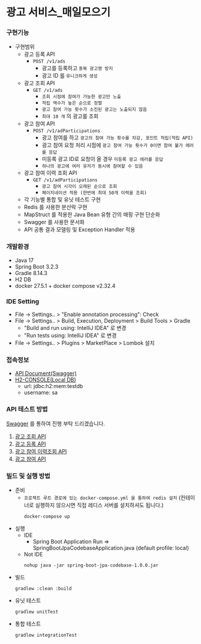 # 광고 서비스_매일모으기 

### 구현기능
- 구현범위
  - 광고 등록 API
    - `POST /v1/ads`
      - 광고를 등록하고 `중복 광고명 방지`
      - 광고 ID 를 `유니크하게 생성`
  - 광고 조회 API
    - `GET /v1/ads`
      - `조회 시점에 참여가 가능한 광고만 노출`
      - `적립 액수가 높은 순으로 정렬`
      - `광고 참여 가능 횟수가 소진된 광고는 노출되지 않음`
      - `최대 10 개` 의 광고를 조회
  - 광고 참여 API
    - `POST /v1/adParticipations`
      - 광고 참여를 하고 `광고의 참여 가능 횟수를 차감, 포인트 적립(적립 API)`
      - 광고 참여 요청 처리 시점에 `광고 참여 가능 횟수가 0이면 참여 불가 에러를 응답`
      - 미등록 광고 ID로 요청이 올 경우 `미등록 광고 에러를 응답`
      - `하나의 광고에 여러 유저가 동시에 참여할 수 있음`
  - 광고 참여 이력 조회 API
    - `GET /v1/adParticipations`
      - `광고 참여 시각이 오래된 순으로 조회`
      - `페이지네이션 적용 (한번에 최대 50개 이력을 조회)`
  - 각 기능별 통합 및 유닛 테스트 구현 
  - Redis 를 사용한 분산락 구현
  - MapStruct 를 적용한 Java Bean 유형 간의 매핑 구현 단순화
  - Swagger 를 사용한 문서화
  - API 공통 결과 모델링 및 Exception Handler 적용

### 개발환경
- Java 17
- Spring Boot 3.2.3
- Gradle 8.14.3
- H2 DB
- docker 27.5.1 + docker compose v2.32.4

### IDE Setting
- File -> Settings.. > "Enable annotation processing": Check
- File -> Settings.. > Build, Execution, Deployment > Build Tools > Gradle
  - "Build and run using: IntelliJ IDEA" 로 변경
  - "Run tests using: IntelliJ IDEA" 로 변경
- File -> Settings.. > Plugins > MarketPlace > Lombok 설치

### 접속정보
- [API Document(Swagger)](http://localhost:9090/swagger-ui/index.html)
- [H2-CONSOLE(Local DB)](http://localhost:9090/h2-console)
    - url: jdbc:h2:mem:testdb
    - username: sa

### API 테스트 방법
[Swagger](http://localhost:9090/swagger-ui/index.html) 를 통하여 진행 부탁 드리겠습니다.
1. [광고 조회 API](http://localhost:9090/swagger-ui/index.html#/%EB%A7%A4%EC%9D%BC%EB%AA%A8%EC%9C%BC%EA%B8%B0/getAdList)
2. [광고 등록 API](http://localhost:9090/swagger-ui/index.html#/%EB%A7%A4%EC%9D%BC%EB%AA%A8%EC%9C%BC%EA%B8%B0/getAdList)
3. [광고 참여 이력조회 API](http://localhost:9090/swagger-ui/index.html#/%EB%A7%A4%EC%9D%BC%EB%AA%A8%EC%9C%BC%EA%B8%B0/getAdParticipationList)
4. [광고 참여 API](http://localhost:9090/swagger-ui/index.html#/%EB%A7%A4%EC%9D%BC%EB%AA%A8%EC%9C%BC%EA%B8%B0/createAdParticipation)

### 빌드 및 실행 방법
- 준비
  - `프로젝트 루트 경로에 있는 docker-compose.yml 을 통하여 redis 설치` (컨테이너로 실행하지 않으시면 직접 레디스 서버를 설치하셔도 됩니다.)
    ```
    docker-compose up
    ```
- 실행
  - IDE
      - Spring Boot Application Run => SpringBootJpaCodebaseApplication.java (default profile: local)
  - Not IDE
    ```
    nohup java -jar spring-boot-jpa-codebase-1.0.0.jar
    ```
- 빌드
  ```
  gradlew :clean :build
  ```
- 유닛 테스트
  ```
  gradlew unitTest
  ```
- 통합 테스트
  ```
  gradlew integrationTest
  ```
